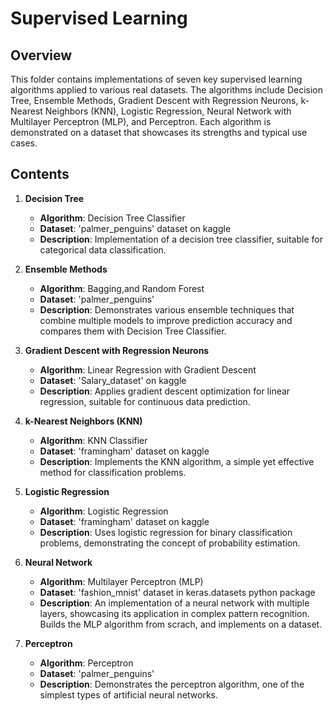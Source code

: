 # Supervised Learning 

## Overview

This folder contains implementations of seven key supervised learning algorithms applied to various real datasets. The algorithms include Decision Tree, Ensemble Methods, Gradient Descent with Regression Neurons, k-Nearest Neighbors (KNN), Logistic Regression, Neural Network with Multilayer Perceptron (MLP), and Perceptron. Each algorithm is demonstrated on a dataset that showcases its strengths and typical use cases.

## Contents

1. **Decision Tree**
   - **Algorithm**: Decision Tree Classifier
   - **Dataset**: 'palmer_penguins' dataset on kaggle
   - **Description**: Implementation of a decision tree classifier, suitable for categorical data classification.

2. **Ensemble Methods**
   - **Algorithm**: Bagging,and Random Forest
   - **Dataset**: 'palmer_penguins'
   - **Description**: Demonstrates various ensemble techniques that combine multiple models to improve prediction accuracy and compares them with Decision Tree Classifier.

3. **Gradient Descent with Regression Neurons**
   - **Algorithm**: Linear Regression with Gradient Descent
   - **Dataset**: 'Salary_dataset' on kaggle
   - **Description**: Applies gradient descent optimization for linear regression, suitable for continuous data prediction.

4. **k-Nearest Neighbors (KNN)**
   - **Algorithm**: KNN Classifier
   - **Dataset**: 'framingham' dataset on kaggle
   - **Description**: Implements the KNN algorithm, a simple yet effective method for classification problems.

5. **Logistic Regression**
   - **Algorithm**: Logistic Regression
   - **Dataset**: 'framingham' dataset on kaggle
   - **Description**: Uses logistic regression for binary classification problems, demonstrating the concept of probability estimation.

6. **Neural Network**
   - **Algorithm**: Multilayer Perceptron (MLP)
   - **Dataset**: 'fashion_mnist' dataset in keras.datasets python package
   - **Description**: An implementation of a neural network with multiple layers, showcasing its application in complex pattern recognition. Builds the MLP algorithm from scrach, and implements on a dataset.

7. **Perceptron**
   - **Algorithm**: Perceptron
   - **Dataset**: 'palmer_penguins'
   - **Description**: Demonstrates the perceptron algorithm, one of the simplest types of artificial neural networks.

